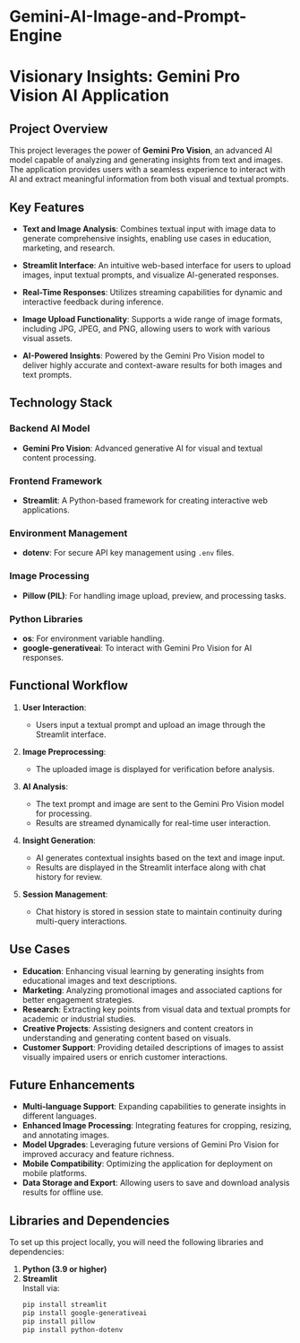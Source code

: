 # Gemini-AI-Image-and-Prompt-Engine
# Visionary Insights: Gemini Pro Vision AI Application

## Project Overview
This project leverages the power of **Gemini Pro Vision**, an advanced AI model capable of analyzing and generating insights from text and images. The application provides users with a seamless experience to interact with AI and extract meaningful information from both visual and textual prompts.

## Key Features
- **Text and Image Analysis**: 
   Combines textual input with image data to generate comprehensive insights, enabling use cases in education, marketing, and research.
   
- **Streamlit Interface**: 
   An intuitive web-based interface for users to upload images, input textual prompts, and visualize AI-generated responses.

- **Real-Time Responses**: 
   Utilizes streaming capabilities for dynamic and interactive feedback during inference.

- **Image Upload Functionality**: 
   Supports a wide range of image formats, including JPG, JPEG, and PNG, allowing users to work with various visual assets.

- **AI-Powered Insights**: 
   Powered by the Gemini Pro Vision model to deliver highly accurate and context-aware results for both images and text prompts.

## Technology Stack
### Backend AI Model
- **Gemini Pro Vision**: Advanced generative AI for visual and textual content processing.

### Frontend Framework
- **Streamlit**: A Python-based framework for creating interactive web applications.

### Environment Management
- **dotenv**: For secure API key management using `.env` files.

### Image Processing
- **Pillow (PIL)**: For handling image upload, preview, and processing tasks.

### Python Libraries
- **os**: For environment variable handling.
- **google-generativeai**: To interact with Gemini Pro Vision for AI responses.

## Functional Workflow
1. **User Interaction**:
   - Users input a textual prompt and upload an image through the Streamlit interface.
   
2. **Image Preprocessing**:
   - The uploaded image is displayed for verification before analysis.

3. **AI Analysis**:
   - The text prompt and image are sent to the Gemini Pro Vision model for processing.
   - Results are streamed dynamically for real-time user interaction.

4. **Insight Generation**:
   - AI generates contextual insights based on the text and image input.
   - Results are displayed in the Streamlit interface along with chat history for review.

5. **Session Management**:
   - Chat history is stored in session state to maintain continuity during multi-query interactions.

## Use Cases
- **Education**: Enhancing visual learning by generating insights from educational images and text descriptions.
- **Marketing**: Analyzing promotional images and associated captions for better engagement strategies.
- **Research**: Extracting key points from visual data and textual prompts for academic or industrial studies.
- **Creative Projects**: Assisting designers and content creators in understanding and generating content based on visuals.
- **Customer Support**: Providing detailed descriptions of images to assist visually impaired users or enrich customer interactions.

## Future Enhancements
- **Multi-language Support**: Expanding capabilities to generate insights in different languages.
- **Enhanced Image Processing**: Integrating features for cropping, resizing, and annotating images.
- **Model Upgrades**: Leveraging future versions of Gemini Pro Vision for improved accuracy and feature richness.
- **Mobile Compatibility**: Optimizing the application for deployment on mobile platforms.
- **Data Storage and Export**: Allowing users to save and download analysis results for offline use.

## Libraries and Dependencies
To set up this project locally, you will need the following libraries and dependencies:

1. **Python (3.9 or higher)**  
2. **Streamlit**  
   Install via:  
   ```bash
   pip install streamlit
   pip install google-generativeai
   pip install pillow
   pip install python-dotenv
